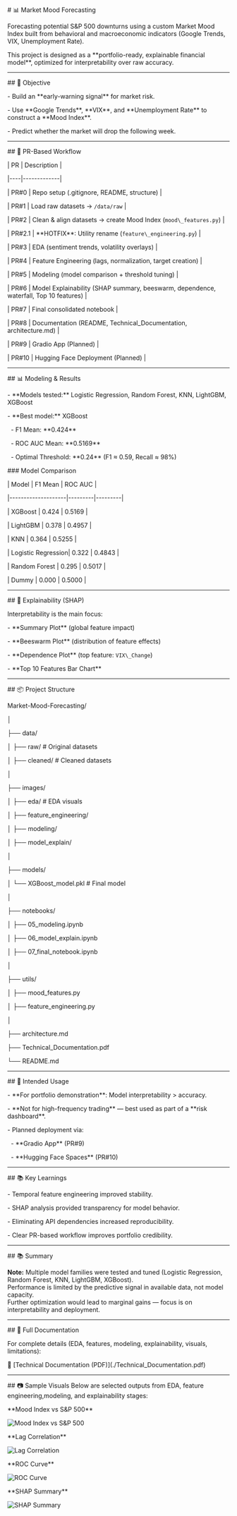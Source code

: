 \# 📊 Market Mood Forecasting



Forecasting potential S\&P 500 downturns using a custom Market Mood Index built from behavioral and macroeconomic indicators (Google Trends, VIX, Unemployment Rate).  

This project is designed as a \*\*portfolio-ready, explainable financial model\*\*, optimized for interpretability over raw accuracy.



---



\## 📌 Objective

\- Build an \*\*early-warning signal\*\* for market risk.  

\- Use \*\*Google Trends\*\*, \*\*VIX\*\*, and \*\*Unemployment Rate\*\* to construct a \*\*Mood Index\*\*.  

\- Predict whether the market will drop the following week.



---



\## 📂 PR-Based Workflow

| PR | Description |

|----|-------------|

| PR#0 | Repo setup (.gitignore, README, structure) |

| PR#1 | Load raw datasets → `/data/raw` |

| PR#2 | Clean \& align datasets → create Mood Index (`mood\_features.py`) |

| PR#2.1 | \*\*HOTFIX\*\*: Utility rename (`feature\_engineering.py`) |

| PR#3 | EDA (sentiment trends, volatility overlays) |

| PR#4 | Feature Engineering (lags, normalization, target creation) |

| PR#5 | Modeling (model comparison + threshold tuning) |

| PR#6 | Model Explainability (SHAP summary, beeswarm, dependence, waterfall, Top 10 features) |

| PR#7 | Final consolidated notebook |

| PR#8 | Documentation (README, Technical\_Documentation, architecture.md) |

| PR#9 | Gradio App (Planned) |

| PR#10 | Hugging Face Deployment (Planned) |



---



\## 📊 Modeling \& Results

\- \*\*Models tested:\*\* Logistic Regression, Random Forest, KNN, LightGBM, XGBoost  

\- \*\*Best model:\*\* XGBoost  

&nbsp; - F1 Mean: \*\*0.424\*\*  

&nbsp; - ROC AUC Mean: \*\*0.5169\*\*  

&nbsp; - Optimal Threshold: \*\*0.24\*\* (F1 ≈ 0.59, Recall ≈ 98%)  



\### Model Comparison

| Model              | F1 Mean | ROC AUC |

|--------------------|---------|---------|

| XGBoost            | 0.424   | 0.5169 |

| LightGBM           | 0.378   | 0.4957 |

| KNN                | 0.364   | 0.5255 |

| Logistic Regression| 0.322   | 0.4843 |

| Random Forest      | 0.295   | 0.5017 |

| Dummy              | 0.000   | 0.5000 |



---



\## 🧠 Explainability (SHAP)

Interpretability is the main focus:  

\- \*\*Summary Plot\*\* (global feature impact)  

\- \*\*Beeswarm Plot\*\* (distribution of feature effects)  

\- \*\*Dependence Plot\*\* (top feature: `VIX\_Change`)  

\- \*\*Top 10 Features Bar Chart\*\*  



---



\## 📦 Project Structure

Market-Mood-Forecasting/

│

├── data/

│ ├── raw/ # Original datasets

│ ├── cleaned/ # Cleaned datasets

│

├── images/

│ ├── eda/ # EDA visuals

│ ├── feature\_engineering/

│ ├── modeling/

│ ├── model\_explain/

│

├── models/

│ └── XGBoost\_model.pkl # Final model

│

├── notebooks/

│ ├── 05\_modeling.ipynb

│ ├── 06\_model\_explain.ipynb

│ ├── 07\_final\_notebook.ipynb

│

├── utils/

│ ├── mood\_features.py

│ ├── feature\_engineering.py

│

├── architecture.md

├── Technical\_Documentation.pdf

└── README.md





---



\## 🎯 Intended Usage

\- \*\*For portfolio demonstration\*\*: Model interpretability > accuracy.  

\- \*\*Not for high-frequency trading\*\* — best used as part of a \*\*risk dashboard\*\*.  

\- Planned deployment via:

&nbsp; - \*\*Gradio App\*\* (PR#9)

&nbsp; - \*\*Hugging Face Spaces\*\* (PR#10)



---



\## 📚 Key Learnings

\- Temporal feature engineering improved stability.

\- SHAP analysis provided transparency for model behavior.

\- Eliminating API dependencies increased reproducibility.

\- Clear PR-based workflow improves portfolio credibility.



---



\## 📚 Summary

**Note:** Multiple model families were tested and tuned (Logistic Regression, Random Forest, KNN, LightGBM, XGBoost).  
Performance is limited by the predictive signal in available data, not model capacity.  
Further optimization would lead to marginal gains — focus is on interpretability and deployment.



---



\## 📖 Full Documentation

For complete details (EDA, features, modeling, explainability, visuals, limitations):  

📄 \[Technical Documentation (PDF)](./Technical\_Documentation.pdf)



---



\## 📷 Sample Visuals
Below are selected outputs from EDA, feature engineering,modeling, and explainability stages:

\*\*Mood Index vs S\&P 500\*\*

![Mood Index vs S&P 500](https://raw.githubusercontent.com/ArturMelnyk-analyst/Market-Mood-Forecasting/main/images/eda/mood_vs_sp500.png)



\*\*Lag Correlation\*\*

![Lag Correlation](https://raw.githubusercontent.com/ArturMelnyk-analyst/Market-Mood-Forecasting/main/images/feature_engineering/lag_correlation_google_vix.png)



\*\*ROC Curve\*\*

![ROC Curve](https://raw.githubusercontent.com/ArturMelnyk-analyst/Market-Mood-Forecasting/main/images/modeling/roc_curve.png)



\*\*SHAP Summary\*\*

![SHAP Summary](https://raw.githubusercontent.com/ArturMelnyk-analyst/Market-Mood-Forecasting/main/images/model_explain/shap_summary_plot.png)



